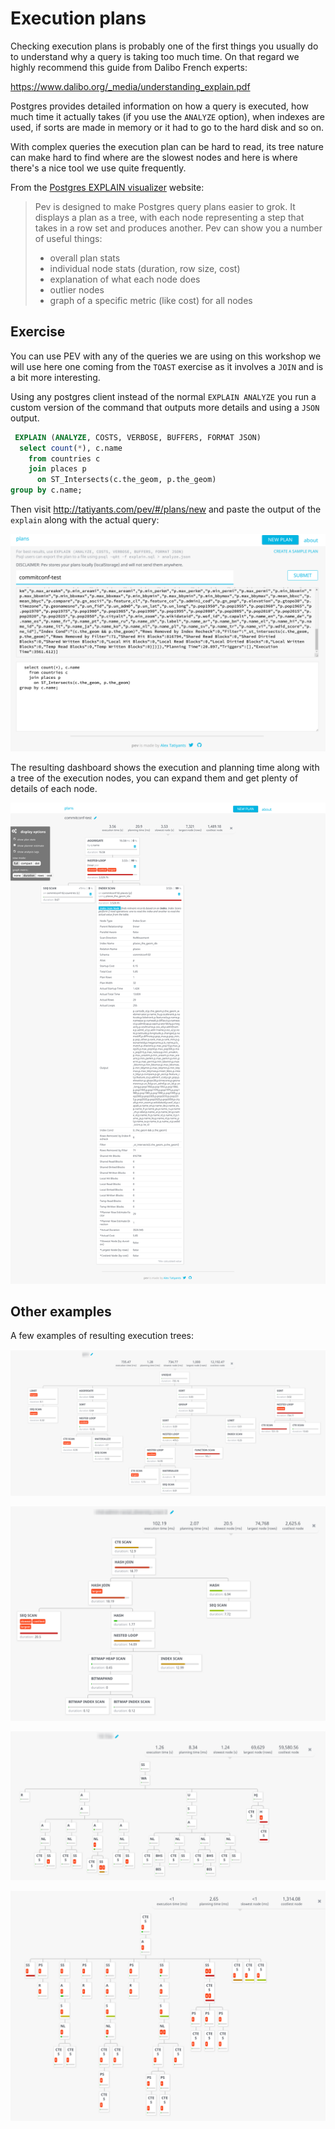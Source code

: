 # Execution plans

Checking execution plans is probably one of the first things you usually do to understand why a query is taking too much time. On that regard we highly recommend this guide from Dalibo French experts:

<https://www.dalibo.org/_media/understanding_explain.pdf>

Postgres provides detailed information on how a query is executed, how much time it actually takes (if you use the `ANALYZE` option), when indexes are used, if sorts are made in memory or it had to go to the hard disk and so on.

With complex queries the execution plan can be hard to read, its tree nature can make hard to find where are the slowest nodes and here is where there's a nice tool we use quite frequently.

From the [Postgres EXPLAIN visualizer](http://tatiyants.com/pev/#/about) website:

<blockquote>

Pev is designed to make Postgres query plans easier to grok. It displays a plan as a tree, with each node representing a step that takes in a row set and produces another. Pev can show you a number of useful things:

* overall plan stats
* individual node stats (duration, row size, cost)
* explanation of what each node does
* outlier nodes
* graph of a specific metric (like cost) for all nodes

</blockquote>

## Exercise

You can use PEV with any of the queries we are using on this workshop we will use here one coming from the `TOAST` exercise as it involves a `JOIN` and is a bit more interesting.

Using any postgres client instead of the normal `EXPLAIN ANALYZE` you run a custom version of the command that outputs more details and using a `JSON` output.

```sql
 EXPLAIN (ANALYZE, COSTS, VERBOSE, BUFFERS, FORMAT JSON)
  select count(*), c.name
    from countries c
    join places p
      on ST_Intersects(c.the_geom, p.the_geom)
group by c.name;
```

Then visit <http://tatiyants.com/pev/#/plans/new> and paste the output of the `explain` along with the actual query:

![pev](imgs/pev.png)

The resulting dashboard shows the execution and planning time along with a tree of the execution nodes, you can expand them and get plenty of details of each node.

![pev2](imgs/pev2.png)

## Other examples

A few examples of resulting execution trees:

![example 1](imgs/pev_ex1.png)

![example 2](imgs/pev_ex2.png)

![example 3](imgs/pev_ex3.png)

![example 4](imgs/pev_ex4.png)
